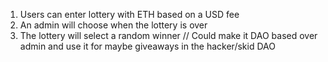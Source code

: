 1. Users can enter lottery with ETH based on a USD fee
2. An admin will choose when the lottery is over
3. The lottery will select a random winner
// Could make it DAO based over admin and use it for maybe giveaways in the hacker/skid DAO
